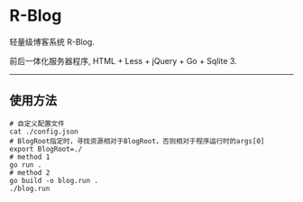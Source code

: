 # R-Blog

轻量级博客系统 R-Blog.

前后一体化服务器程序, HTML + Less + jQuery + Go + Sqlite 3.

-----

## 使用方法

```shell
# 自定义配置文件
cat ./config.json
# BlogRoot指定时，寻找资源相对于BlogRoot，否则相对于程序运行时的args[0]
export BlogRoot=./
# method 1
go run .
# method 2
go build -o blog.run .
./blog.run
```
